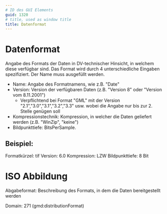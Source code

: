```yaml
---
# ID des GUI Elements
guid: 1320
# title, used as window title
title: Datenformat
---
```


# Datenformat

Angabe des Formats der Daten in DV-technischer Hinsicht, in welchem diese verfügbar sind. Das Format wird durch 4 unterschiedliche Eingaben spezifiziert. Der Name muss ausgefüllt werden. 
* Name: Angabe des Formatnamens, wie z.B. "Date" 
* Version: Version der verfügbaren Daten (z.B. "Version 8" oder "Version vom 8.11.2001")
  *  Verpflichtend bei Format "GML" mit der Version "2.1","3.0","3.1","3.2","3.3" usw. wobei die Angabe nur bis zur 2. Stelle genügen soll
* Kompressionstechnik: Kompression, in welcher die Daten geliefert werden (z.B. "WinZip", "keine")
* Bildpunkttiefe: BitsPerSample.

## Beispiel:

Formatkürzel: tif Version: 6.0 Kompression: LZW Bildpunkttiefe: 8 Bit

# ISO Abbildung

Abgabeformat: Beschreibung des Formats, in dem die Daten bereitgestellt werden

Domain: 271 (gmd:distributionFormat)
